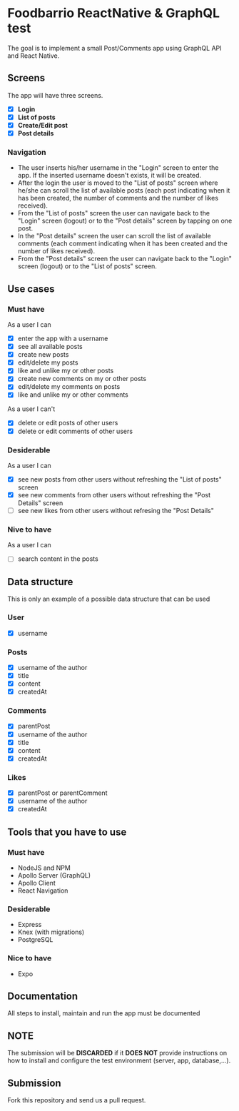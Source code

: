 # Foodbarrio ReactNative & GraphQL test

The goal is to implement a small Post/Comments app using GraphQL API and React Native.

## Screens
The app will have three screens.
 - [x] **Login**  
 - [x] **List of posts**  
 - [x] **Create/Edit post**  
 - [x] **Post details**

### Navigation
 - The user inserts his/her username in the "Login" screen to enter the app. If the inserted username doesn't exists, it will be created.
 - After the login the user is moved to the "List of posts" screen where he/she can scroll the list of available posts (each post indicating when it has been created, the number of comments and the number of likes received).
 - From the "List of posts" screen the user can navigate back to the "Login" screen (logout) or to the "Post details" screen by tapping on one post.
 - In the "Post details" screen the user can scroll the list of available comments (each comment indicating when it has been created and the number of likes received).
 - From the "Post details" screen the user can navigate back to the "Login" screen (logout) or to the "List of posts" screen.

## Use cases
### Must have
As a user I can
 - [x] enter the app with a username
 - [x] see all available posts
 - [x] create new posts
 - [x] edit/delete my posts
 - [x] like and unlike my or other posts
 - [x] create new comments on my or other posts
 - [x] edit/delete my comments on posts
 - [x] like and unlike my or other comments

As a user I can't
 - [x] delete or edit posts of other users
 - [x] delete or edit comments of other users
 
### Desiderable
As a user I can
 - [x] see new posts from other users without refreshing the "List of posts" screen
 - [x] see new comments from other users without refreshing the "Post Details" screen
 - [ ] see new likes from other users without refresing the "Post Details" 

### Nive to have
As a user I can
 - [ ] search content in the posts

## Data structure
This is only an example of a possible data structure that can be used
### User
 - [x] username
 
### Posts
 - [x] username of the author
 - [x] title
 - [x] content
 - [x] createdAt

### Comments
 - [x] parentPost
 - [x] username of the author
 - [x] title
 - [x] content
 - [x] createdAt
 
### Likes
 - [x] parentPost or parentComment
 - [x] username of the author
 - [x] createdAt

## Tools that you have to use
### Must have
 - NodeJS and NPM
 - Apollo Server (GraphQL) 
 - Apollo Client
 - React Navigation

### Desiderable
 - Express
 - Knex (with migrations)
 - PostgreSQL

### Nice to have
 - Expo
 
## Documentation
All steps to install, maintain and run the app must be documented 

## NOTE
The submission will be **DISCARDED** if it **DOES NOT** provide instructions on how to install and configure the test environment (server, app, database,...).

## Submission

Fork this repository and send us a pull request.
